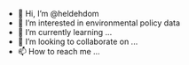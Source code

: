 - 👋 Hi, I’m @heldehdom
- 👀 I’m interested in environmental policy data
- 🌱 I’m currently learning ...
- 💞️ I’m looking to collaborate on ...
- 📫 How to reach me ...

<!---
heldehdom/heldehdom is a ✨ special ✨ repository because its `README.md` (this file) appears on your GitHub profile.
You can click the Preview link to take a look at your changes.
--->
